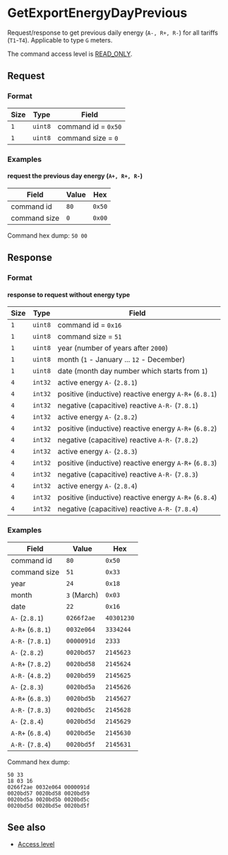 # GetExportEnergyDayPrevious

Request/response to get previous daily energy (`A-, R+, R-`) for all tariffs (`T1`-`T4`).
Applicable to type `G` meters.


The command access level is [READ_ONLY](../basics.md#command-access-level).


## Request

### Format

| Size | Type    | Field               |
| ---- | ------- | ------------------- |
| `1`  | `uint8` | command id = `0x50` |
| `1`  | `uint8` | command size = `0`  |

### Examples

#### request the previous day energy (`A+, R+, R-`)

| Field        | Value | Hex    |
| ------------ | ----- | ------ |
| command id   | `80`  | `0x50` |
| command size | `0`   | `0x00` |

Command hex dump: `50 00`

## Response

### Format

#### response to request without energy type

| Size | Type    | Field                                                 |
| ---- | ------- | ----------------------------------------------------- |
| `1`  | `uint8` | command id = `0x16`                                   |
| `1`  | `uint8` | command size = `51`                                   |
| `1`  | `uint8` | year (number of years after `2000`)                   |
| `1`  | `uint8` | month (`1` - January ... `12` - December)             |
| `1`  | `uint8` | date (month day number which starts from `1`)         |
| `4`  | `int32` | active energy `A-` (`2.8.1`)                          |
| `4`  | `int32` | positive (inductive) reactive energy `A-R+` (`6.8.1`) |
| `4`  | `int32` | negative (capacitive) reactive `A-R-` (`7.8.1`)       |
| `4`  | `int32` | active energy `A-` (`2.8.2`)                          |
| `4`  | `int32` | positive (inductive) reactive energy `A-R+` (`6.8.2`) |
| `4`  | `int32` | negative (capacitive) reactive `A-R-` (`7.8.2`)       |
| `4`  | `int32` | active energy `A-` (`2.8.3`)                          |
| `4`  | `int32` | positive (inductive) reactive energy `A-R+` (`6.8.3`) |
| `4`  | `int32` | negative (capacitive) reactive `A-R-` (`7.8.3`)       |
| `4`  | `int32` | active energy `A-` (`2.8.4`)                          |
| `4`  | `int32` | positive (inductive) reactive energy `A-R+` (`6.8.4`) |
| `4`  | `int32` | negative (capacitive) reactive `A-R-` (`7.8.4`)       |

### Examples

| Field            | Value       | Hex        |
| ---------------- | ----------- | ---------- |
| command id       | `80`        | `0x50`     |
| command size     | `51`        | `0x33`     |
| year             | `24`        | `0x18`     |
| month            | `3` (March) | `0x03`     |
| date             | `22`        | `0x16`     |
| `A-` (`2.8.1`)   | `0266f2ae`  | `40301230` |
| `A-R+` (`6.8.1`) | `0032e064`  | `3334244`  |
| `A-R-` (`7.8.1`) | `0000091d`  | `2333`     |
| `A-` (`2.8.2`)   | `0020bd57`  | `2145623`  |
| `A-R+` (`7.8.2`) | `0020bd58`  | `2145624`  |
| `A-R-` (`4.8.2`) | `0020bd59`  | `2145625`  |
| `A-` (`2.8.3`)   | `0020bd5a`  | `2145626`  |
| `A-R+` (`6.8.3`) | `0020bd5b`  | `2145627`  |
| `A-R-` (`7.8.3`) | `0020bd5c`  | `2145628`  |
| `A-` (`2.8.4`)   | `0020bd5d`  | `2145629`  |
| `A-R+` (`6.8.4`) | `0020bd5e`  | `2145630`  |
| `A-R-` (`7.8.4`) | `0020bd5f`  | `2145631`  |

Command hex dump:
```
50 33
18 03 16
0266f2ae 0032e064 0000091d
0020bd57 0020bd58 0020bd59
0020bd5a 0020bd5b 0020bd5c
0020bd5d 0020bd5e 0020bd5f
```


## See also

* [Access level](../basics.md#command-access-level)
